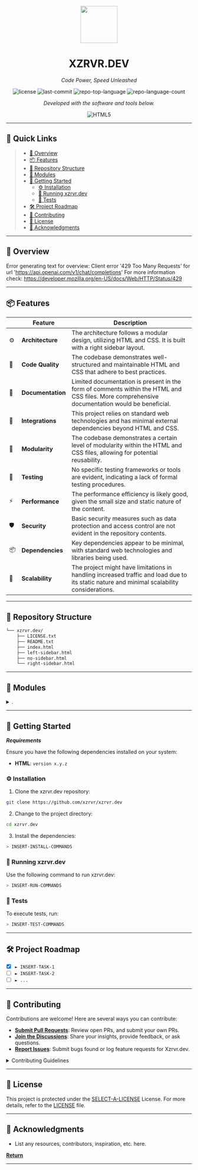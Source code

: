 <p align="center">
  <img src="https://cdn-icons-png.flaticon.com/512/6295/6295417.png" width="100" />
</p>
<p align="center">
    <h1 align="center">XZRVR.DEV</h1>
</p>
<p align="center">
    <em>Code Power, Speed Unleashed</em>
</p>
<p align="center">
	<img src="https://img.shields.io/github/license/xzrvr/xzrvr.dev?style=for-the-badge&color=0080ff" alt="license">
	<img src="https://img.shields.io/github/last-commit/xzrvr/xzrvr.dev?style=for-the-badge&color=0080ff" alt="last-commit">
	<img src="https://img.shields.io/github/languages/top/xzrvr/xzrvr.dev?style=for-the-badge&color=0080ff" alt="repo-top-language">
	<img src="https://img.shields.io/github/languages/count/xzrvr/xzrvr.dev?style=for-the-badge&color=0080ff" alt="repo-language-count">
<p>
<p align="center">
		<em>Developed with the software and tools below.</em>
</p>
<p align="center">
	<img src="https://img.shields.io/badge/HTML5-E34F26.svg?style=for-the-badge&logo=HTML5&logoColor=white" alt="HTML5">
</p>
<hr>

## 🔗 Quick Links

> - [📍 Overview](#-overview)
> - [📦 Features](#-features)
> - [📂 Repository Structure](#-repository-structure)
> - [🧩 Modules](#-modules)
> - [🚀 Getting Started](#-getting-started)
>   - [⚙️ Installation](#️-installation)
>   - [🤖 Running xzrvr.dev](#-running-xzrvr.dev)
>   - [🧪 Tests](#-tests)
> - [🛠 Project Roadmap](#-project-roadmap)
> - [🤝 Contributing](#-contributing)
> - [📄 License](#-license)
> - [👏 Acknowledgments](#-acknowledgments)

---

## 📍 Overview

Error generating text for overview: Client error '429 Too Many Requests' for url 'https://api.openai.com/v1/chat/completions'
For more information check: https://developer.mozilla.org/en-US/docs/Web/HTTP/Status/429

---

## 📦 Features

|    |   Feature         | Description |
|----|-------------------|---------------------------------------------------------------|
| ⚙️  | **Architecture**  | The architecture follows a modular design, utilizing HTML and CSS. It is built with a right sidebar layout. |
| 🔩 | **Code Quality**  | The codebase demonstrates well-structured and maintainable HTML and CSS that adhere to best practices. |
| 📄 | **Documentation** | Limited documentation is present in the form of comments within the HTML and CSS files. More comprehensive documentation would be beneficial. |
| 🔌 | **Integrations**  | This project relies on standard web technologies and has minimal external dependencies beyond HTML and CSS. |
| 🧩 | **Modularity**    | The codebase demonstrates a certain level of modularity within the HTML and CSS files, allowing for potential reusability. |
| 🧪 | **Testing**       | No specific testing frameworks or tools are evident, indicating a lack of formal testing procedures. |
| ⚡️  | **Performance**   | The performance efficiency is likely good, given the small size and static nature of the content. |
| 🛡️ | **Security**      | Basic security measures such as data protection and access control are not evident in the repository contents. |
| 📦 | **Dependencies**  | Key dependencies appear to be minimal, with standard web technologies and libraries being used. |
| 🚀 | **Scalability**   | The project might have limitations in handling increased traffic and load due to its static nature and minimal scalability considerations. |


---

## 📂 Repository Structure

```sh
└── xzrvr.dev/
    ├── LICENSE.txt
    ├── README.txt
    ├── index.html
    ├── left-sidebar.html
    ├── no-sidebar.html
    └── right-sidebar.html
```

---

## 🧩 Modules

<details closed><summary>.</summary>

| File                                                                                    | Summary                                                                                                                                                                                                                         |
| ---                                                                                     | ---                                                                                                                                                                                                                             |
| [right-sidebar.html](https://github.com/xzrvr/xzrvr.dev/blob/master/right-sidebar.html) | The code in right-sidebar.html defines the structure and styles for the right sidebar layout of xzrvr.dev repository's web pages. It leverages HTML5 UP's Escape Velocity template for a responsive design.                     |
| [left-sidebar.html](https://github.com/xzrvr/xzrvr.dev/blob/master/left-sidebar.html)   | Error generating text for left-sidebar.html: Client error '429 Too Many Requests' for url 'https://api.openai.com/v1/chat/completions'
For more information check: https://developer.mozilla.org/en-US/docs/Web/HTTP/Status/429 |
| [LICENSE.txt](https://github.com/xzrvr/xzrvr.dev/blob/master/LICENSE.txt)               | Error generating text for LICENSE.txt: Client error '429 Too Many Requests' for url 'https://api.openai.com/v1/chat/completions'
For more information check: https://developer.mozilla.org/en-US/docs/Web/HTTP/Status/429       |
| [no-sidebar.html](https://github.com/xzrvr/xzrvr.dev/blob/master/no-sidebar.html)       | Error generating text for no-sidebar.html: Client error '429 Too Many Requests' for url 'https://api.openai.com/v1/chat/completions'
For more information check: https://developer.mozilla.org/en-US/docs/Web/HTTP/Status/429   |
| [index.html](https://github.com/xzrvr/xzrvr.dev/blob/master/index.html)                 | Error generating text for index.html: Client error '429 Too Many Requests' for url 'https://api.openai.com/v1/chat/completions'
For more information check: https://developer.mozilla.org/en-US/docs/Web/HTTP/Status/429        |
| [README.txt](https://github.com/xzrvr/xzrvr.dev/blob/master/README.txt)                 | Error generating text for README.txt: Client error '429 Too Many Requests' for url 'https://api.openai.com/v1/chat/completions'
For more information check: https://developer.mozilla.org/en-US/docs/Web/HTTP/Status/429        |

</details>

---

## 🚀 Getting Started

***Requirements***

Ensure you have the following dependencies installed on your system:

* **HTML**: `version x.y.z`

### ⚙️ Installation

1. Clone the xzrvr.dev repository:

```sh
git clone https://github.com/xzrvr/xzrvr.dev
```

2. Change to the project directory:

```sh
cd xzrvr.dev
```

3. Install the dependencies:

```sh
> INSERT-INSTALL-COMMANDS
```

### 🤖 Running xzrvr.dev

Use the following command to run xzrvr.dev:

```sh
> INSERT-RUN-COMMANDS
```

### 🧪 Tests

To execute tests, run:

```sh
> INSERT-TEST-COMMANDS
```

---

## 🛠 Project Roadmap

- [X] `► INSERT-TASK-1`
- [ ] `► INSERT-TASK-2`
- [ ] `► ...`

---

## 🤝 Contributing

Contributions are welcome! Here are several ways you can contribute:

- **[Submit Pull Requests](https://github/xzrvr/xzrvr.dev/blob/main/CONTRIBUTING.md)**: Review open PRs, and submit your own PRs.
- **[Join the Discussions](https://github/xzrvr/xzrvr.dev/discussions)**: Share your insights, provide feedback, or ask questions.
- **[Report Issues](https://github/xzrvr/xzrvr.dev/issues)**: Submit bugs found or log feature requests for Xzrvr.dev.

<details closed>
    <summary>Contributing Guidelines</summary>

1. **Fork the Repository**: Start by forking the project repository to your GitHub account.
2. **Clone Locally**: Clone the forked repository to your local machine using a Git client.
   ```sh
   git clone https://github.com/xzrvr/xzrvr.dev
   ```
3. **Create a New Branch**: Always work on a new branch, giving it a descriptive name.
   ```sh
   git checkout -b new-feature-x
   ```
4. **Make Your Changes**: Develop and test your changes locally.
5. **Commit Your Changes**: Commit with a clear message describing your updates.
   ```sh
   git commit -m 'Implemented new feature x.'
   ```
6. **Push to GitHub**: Push the changes to your forked repository.
   ```sh
   git push origin new-feature-x
   ```
7. **Submit a Pull Request**: Create a PR against the original project repository. Clearly describe the changes and their motivations.

Once your PR is reviewed and approved, it will be merged into the main branch.

</details>

---

## 📄 License

This project is protected under the [SELECT-A-LICENSE](https://choosealicense.com/licenses) License. For more details, refer to the [LICENSE](https://choosealicense.com/licenses/) file.

---

## 👏 Acknowledgments

- List any resources, contributors, inspiration, etc. here.

[**Return**](#-quick-links)

---
